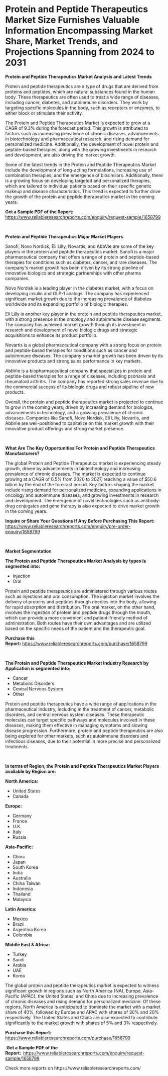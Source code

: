 <p><h1>Protein and Peptide Therapeutics Market Size Furnishes Valuable Information Encompassing Market Share, Market Trends, and Projections Spanning from 2024 to 2031</h1></p><p><strong>Protein and Peptide Therapeutics Market Analysis and Latest Trends</strong></p>
<p><p>Protein and peptide therapeutics are a type of drugs that are derived from proteins and peptides, which are natural substances found in the human body. These therapeutics are often used to treat a wide range of diseases, including cancer, diabetes, and autoimmune disorders. They work by targeting specific molecules in the body, such as receptors or enzymes, to either block or stimulate their activity.</p><p>The Protein and Peptide Therapeutics Market is expected to grow at a CAGR of 9.3% during the forecast period. This growth is attributed to factors such as increasing prevalence of chronic diseases, advancements in biotechnology and pharmaceutical research, and rising demand for personalized medicine. Additionally, the development of novel protein and peptide-based therapies, along with the growing investments in research and development, are also driving the market growth.</p><p>Some of the latest trends in the Protein and Peptide Therapeutics Market include the development of long-acting formulations, increasing use of combination therapies, and the emergence of biosimilars. Additionally, there is a growing focus on developing targeted and personalized therapies, which are tailored to individual patients based on their specific genetic makeup and disease characteristics. This trend is expected to further drive the growth of the protein and peptide therapeutics market in the coming years.</p></p>
<p><strong>Get a Sample PDF of the Report:&nbsp;</strong> <a href="https://www.reliableresearchreports.com/enquiry/request-sample/1658799">https://www.reliableresearchreports.com/enquiry/request-sample/1658799</a></p>
<p>&nbsp;</p>
<p><strong>Protein and Peptide Therapeutics Major Market Players</strong></p>
<p><p>Sanofi, Novo Nordisk, Eli Lilly, Novartis, and AbbVie are some of the key players in the protein and peptide therapeutics market. Sanofi is a major pharmaceutical company that offers a range of protein and peptide-based therapies for conditions such as diabetes, cancer, and rare diseases. The company's market growth has been driven by its strong pipeline of innovative biologics and strategic partnerships with other pharma companies.</p><p>Novo Nordisk is a leading player in the diabetes market, with a focus on developing insulin and GLP-1 analogs. The company has experienced significant market growth due to the increasing prevalence of diabetes worldwide and its expanding portfolio of biologic therapies.</p><p>Eli Lilly is another key player in the protein and peptide therapeutics market, with a strong presence in the oncology and autoimmune disease segments. The company has achieved market growth through its investment in research and development of novel biologic drugs and strategic acquisitions to enhance its product portfolio.</p><p>Novartis is a global pharmaceutical company with a strong focus on protein and peptide-based therapies for conditions such as cancer and autoimmune diseases. The company's market growth has been driven by its innovative products and strong sales performance in key markets.</p><p>AbbVie is a biopharmaceutical company that specializes in protein and peptide-based therapies for a range of diseases, including psoriasis and rheumatoid arthritis. The company has reported strong sales revenue due to the commercial success of its biologic drugs and robust pipeline of new products.</p><p>Overall, the protein and peptide therapeutics market is projected to continue to grow in the coming years, driven by increasing demand for biologics, advancements in technology, and a growing prevalence of chronic diseases. Companies like Sanofi, Novo Nordisk, Eli Lilly, Novartis, and AbbVie are well-positioned to capitalize on this market growth with their innovative product offerings and strong market presence.</p></p>
<p>&nbsp;</p>
<p><strong>What Are The Key Opportunities For Protein and Peptide Therapeutics Manufacturers?</strong></p>
<p><p>The global Protein and Peptide Therapeutics market is experiencing steady growth, driven by advancements in biotechnology and increasing prevalence of chronic diseases. The market is expected to continue growing at a CAGR of 6.5% from 2020 to 2027, reaching a value of $50.6 billion by the end of the forecast period. Key factors shaping the market include rising demand for personalized medicine, expanding applications in oncology and autoimmune diseases, and growing investments in research and development. The emergence of novel technologies such as antibody-drug conjugates and gene therapy is also expected to drive market growth in the coming years.</p></p>
<p><strong>Inquire or Share Your Questions If Any Before Purchasing This Report:</strong> <a href="https://www.reliableresearchreports.com/enquiry/pre-order-enquiry/1658799">https://www.reliableresearchreports.com/enquiry/pre-order-enquiry/1658799</a></p>
<p>&nbsp;</p>
<p><strong>Market Segmentation</strong></p>
<p><strong>The Protein and Peptide Therapeutics Market Analysis by types is segmented into:</strong></p>
<p><ul><li>Injection</li><li>Oral</li></ul></p>
<p><p>Protein and peptide therapeutics are administered through various routes such as injections and oral consumption. The injection market involves the delivery of proteins and peptides through needles into the body, allowing for rapid absorption and distribution. The oral market, on the other hand, involves the ingestion of protein and peptide drugs through the mouth, which can provide a more convenient and patient-friendly method of administration. Both routes have their own advantages and are utilized based on the specific needs of the patient and the therapeutic goal.</p></p>
<p><strong>Purchase this Report:&nbsp;</strong><a href="https://www.reliableresearchreports.com/purchase/1658799">https://www.reliableresearchreports.com/purchase/1658799</a></p>
<p>&nbsp;</p>
<p><strong>The Protein and Peptide Therapeutics Market Industry Research by Application is segmented into:</strong></p>
<p><ul><li>Cancer</li><li>Metabolic Disorders</li><li>Central Nervous System</li><li>Other</li></ul></p>
<p><p>Protein and peptide therapeutics have a wide range of applications in the pharmaceutical industry, including in the treatment of cancer, metabolic disorders, and central nervous system diseases. These therapeutic molecules can target specific pathways and molecules involved in these diseases, making them effective in managing symptoms and slowing disease progression. Furthermore, protein and peptide therapeutics are also being explored for other markets, such as autoimmune disorders and infectious diseases, due to their potential in more precise and personalized treatments.</p></p>
<p>&nbsp;</p>
<p><strong>In terms of Region, the Protein and Peptide Therapeutics Market Players available by Region are:</strong></p>
<p>
    <p> <strong> North America: </strong>
        <ul>
            <li>United States</li>
            <li>Canada</li>
        </ul>
        </p> 
    <p> <strong> Europe: </strong>
        <ul>
            <li>Germany</li>
            <li>France</li>
            <li>U.K.</li>
            <li>Italy</li>
            <li>Russia</li>
        </ul>
        </p> 
    <p> <strong> Asia-Pacific: </strong>
        <ul>
            <li>China</li>
            <li>Japan</li>
            <li>South Korea</li>
            <li>India</li>
            <li>Australia</li>
            <li>China Taiwan</li>
            <li>Indonesia</li>
            <li>Thailand</li>
            <li>Malaysia</li>
        </ul>
        </p> 
    <p> <strong> Latin America: </strong>
        <ul>
            <li>Mexico</li>
            <li>Brazil</li>
            <li>Argentina Korea</li>
            <li>Colombia</li>
        </ul>
        </p> 
    <p> <strong> Middle East & Africa: </strong>
        <ul>
            <li>Turkey</li>
            <li>Saudi</li>
            <li>Arabia</li>
            <li>UAE</li>
            <li>Korea</li>
        </ul>
    </p>
    </p>
<p><p>The global protein and peptide therapeutics market is expected to witness significant growth in regions such as North America (NA), Europe, Asia-Pacific (APAC), the United States, and China due to increasing prevalence of chronic diseases and rising demand for personalized medicine. Of these regions, North America is anticipated to dominate the market with a market share of 40%, followed by Europe and APAC with shares of 30% and 20% respectively. The United States and China are also expected to contribute significantly to the market growth with shares of 5% and 3% respectively.</p></p>
<p><strong>Purchase this Report: </strong><a href="https://www.reliableresearchreports.com/purchase/1658799">https://www.reliableresearchreports.com/purchase/1658799</a></p>
<p>&nbsp;<strong>Get a Sample PDF of the Report:&nbsp;&nbsp;</strong><a href="https://www.reliableresearchreports.com/enquiry/request-sample/1658799">https://www.reliableresearchreports.com/enquiry/request-sample/1658799</a></p>
<p><strong></strong></p>
<p>Check more reports on https://www.reliableresearchreports.com/</p>